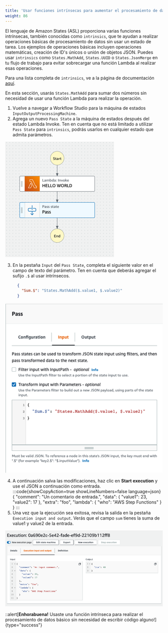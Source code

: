 ```yaml
---
title: 'Usar funciones intrínsecas para aumentar el procesamiento de datos'
weight: 86
---
```


El lenguaje de Amazon States (ASL) proporciona varias funciones intrínsecas, también conocidas como `intrinsics`, que te ayudan a realizar operaciones básicas de procesamiento de datos sin usar un estado de tarea.
Los ejemplos de operaciones básicas incluyen operaciones matemáticas, creación de ID's únicos o unión de objetos JSON. Puedes usar `intrinsics` como `States.MathAdd`, `States.UUID` o `States.JsonMerge` en tu flujo de trabajo para evitar sobrecargar una función Lambda al realizar esas operaciones.

Para una lista completa de `intrinsics`, ve a la página de documentación [aquí](https://docs.aws.amazon.com/step-functions/latest/dg/amazon-states-language-intrinsic-functions.html).

En esta sección, usarás `States.MathAdd` para sumar dos números sin necesidad de usar una función Lambda para realizar la operación.
1. Vuelve a navegar a Workflow Studio para la máquina de estados `InputOutputProcessingMachine`.
2. Agrega un nuevo `Pass State` a la máquina de estados después del estado Lambda Invoke. Ten en cuenta que no está limitado a utilizar `Pass State` para `intrinsics`, podrás usarlos en cualquier estado que admita parámetros.

![Pass State Input](/static/img/module-6/pass-state-diagram.png)

3. En la pestaña `Input` del `Pass State`, completa el siguiente valor en el campo de texto del parámetro. Ten en cuenta que deberás agregar el sufijo `.$` al usar intrínsecos.
    ```json
      {
        "Sum.$": "States.MathAdd($.value1, $.value2)"
      }
    ```

![Pass State Input](/static/img/module-6/pass-state-input-intrinsic.png)

4. A continuación salva las modificaciones, haz clic en **Start execution** y use el JSON a continuación como entrada.
:::code{showCopyAction=true showLineNumbers=false language=json}
{
   "comment": "Un comentario de entrada.",
   "data": {
      "value1": 23,
      "value2": 17
   },
   "extra": "foo",
   "lambda": {
      "who": "AWS Step Functions"
   }
}
:::
5. Una vez que la ejecución sea exitosa, revisa la salida en la pestaña `Execution input and output`. Verás que el campo `sum` tienes la suma de value1 y value2 de la entrada.

![Execution Output](/static/img/module-6/intrinsic-execution-output.png)

::alert[**Enhorabuena!** Usaste una función intrínseca para realizar el procesamiento de datos básico sin necesidad de escribir código alguno!]{type="success"}
